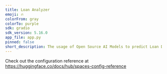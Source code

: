```yaml
---
title: Loan Analyzer
emoji: 🔥
colorFrom: gray
colorTo: purple
sdk: gradio
sdk_version: 5.16.0
app_file: app.py
pinned: false
short_description: The usage of Open Source AI Models to predict Loan Decision
---
```


Check out the configuration reference at https://huggingface.co/docs/hub/spaces-config-reference
